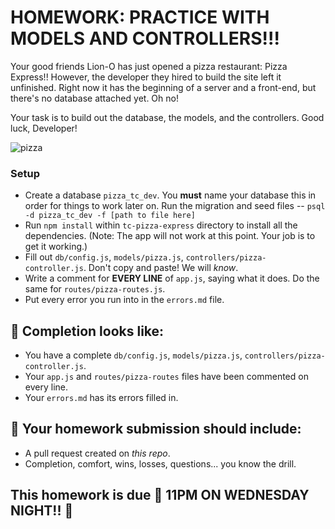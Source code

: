 # HOMEWORK: PRACTICE WITH MODELS AND CONTROLLERS!!!

Your good friends Lion-O has just opened a pizza restaurant: Pizza Express!! However, the developer they hired to build the site left it unfinished. Right now it has the beginning of a server and a front-end, but there's no database attached yet. Oh no!

Your task is to build out the database, the models, and the controllers. Good luck, Developer!

![pizza](https://www.hungryhowies.com/sites/default/files/1.png)

### Setup

- Create a database `pizza_tc_dev`. You **must** name your database this in order for things to work later on. Run the migration and seed files -- `psql -d pizza_tc_dev -f [path to file here]`
- Run `npm install` within `tc-pizza-express` directory to install all the dependencies. (Note: The app will not work at this point. Your job is to get it working.)
- Fill out `db/config.js`, `models/pizza.js`, `controllers/pizza-controller.js`. Don't copy and paste! We will _know_.
- Write a comment for **EVERY LINE** of `app.js`, saying what it does. Do the same for `routes/pizza-routes.js`.
- Put every error you run into in the `errors.md` file.

## 🚀 Completion looks like:

- You have a complete `db/config.js`, `models/pizza.js`, `controllers/pizza-controller.js`.
- Your `app.js` and `routes/pizza-routes` files have been commented on every line.
- Your `errors.md` has its errors filled in.

## 🚀 Your homework submission should include:

- A pull request created on _this repo_.
- Completion, comfort, wins, losses, questions... you know the drill.

## This homework is due 🚨 11PM ON WEDNESDAY NIGHT!! 🚨
